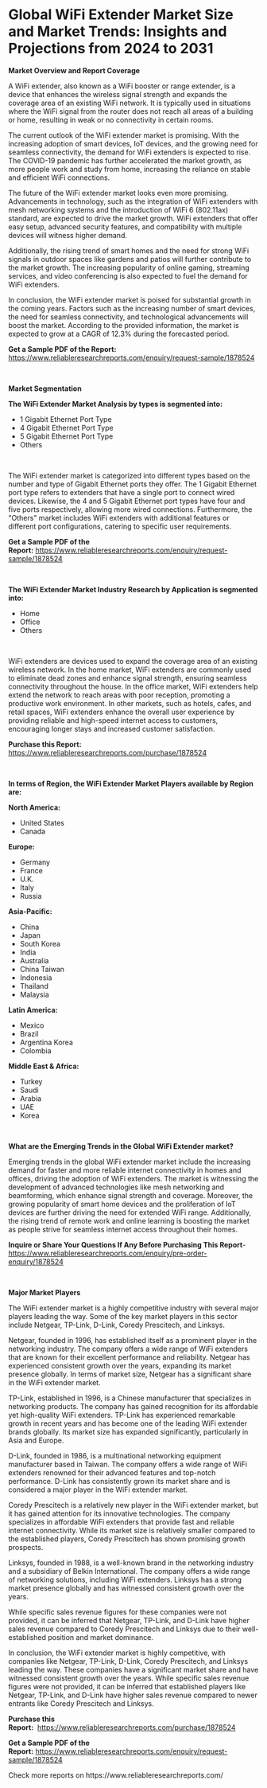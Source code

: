 <p><h1>Global WiFi Extender Market Size and Market Trends: Insights and Projections from 2024 to 2031</h1></p><p><strong>Market Overview and Report Coverage</strong></p>
<p><p>A WiFi extender, also known as a WiFi booster or range extender, is a device that enhances the wireless signal strength and expands the coverage area of an existing WiFi network. It is typically used in situations where the WiFi signal from the router does not reach all areas of a building or home, resulting in weak or no connectivity in certain rooms.</p><p>The current outlook of the WiFi extender market is promising. With the increasing adoption of smart devices, IoT devices, and the growing need for seamless connectivity, the demand for WiFi extenders is expected to rise. The COVID-19 pandemic has further accelerated the market growth, as more people work and study from home, increasing the reliance on stable and efficient WiFi connections.</p><p>The future of the WiFi extender market looks even more promising. Advancements in technology, such as the integration of WiFi extenders with mesh networking systems and the introduction of WiFi 6 (802.11ax) standard, are expected to drive the market growth. WiFi extenders that offer easy setup, advanced security features, and compatibility with multiple devices will witness higher demand.</p><p>Additionally, the rising trend of smart homes and the need for strong WiFi signals in outdoor spaces like gardens and patios will further contribute to the market growth. The increasing popularity of online gaming, streaming services, and video conferencing is also expected to fuel the demand for WiFi extenders.</p><p>In conclusion, the WiFi extender market is poised for substantial growth in the coming years. Factors such as the increasing number of smart devices, the need for seamless connectivity, and technological advancements will boost the market. According to the provided information, the market is expected to grow at a CAGR of 12.3% during the forecasted period.</p></p>
<p><strong>Get a Sample PDF of the Report:</strong> <a href="https://www.reliableresearchreports.com/enquiry/request-sample/1878524">https://www.reliableresearchreports.com/enquiry/request-sample/1878524</a></p>
<p>&nbsp;</p>
<p><strong>Market Segmentation</strong></p>
<p><strong>The WiFi Extender Market Analysis by types is segmented into:</strong></p>
<p><ul><li>1 Gigabit Ethernet Port Type</li><li>4 Gigabit Ethernet Port Type</li><li>5 Gigabit Ethernet Port Type</li><li>Others</li></ul></p>
<p>&nbsp;</p>
<p><p>The WiFi extender market is categorized into different types based on the number and type of Gigabit Ethernet ports they offer. The 1 Gigabit Ethernet port type refers to extenders that have a single port to connect wired devices. Likewise, the 4 and 5 Gigabit Ethernet port types have four and five ports respectively, allowing more wired connections. Furthermore, the "Others" market includes WiFi extenders with additional features or different port configurations, catering to specific user requirements.</p></p>
<p><strong>Get a Sample PDF of the Report:</strong>&nbsp;<a href="https://www.reliableresearchreports.com/enquiry/request-sample/1878524">https://www.reliableresearchreports.com/enquiry/request-sample/1878524</a></p>
<p>&nbsp;</p>
<p><strong>The WiFi Extender Market Industry Research by Application is segmented into:</strong></p>
<p><ul><li>Home</li><li>Office</li><li>Others</li></ul></p>
<p>&nbsp;</p>
<p><p>WiFi extenders are devices used to expand the coverage area of an existing wireless network. In the home market, WiFi extenders are commonly used to eliminate dead zones and enhance signal strength, ensuring seamless connectivity throughout the house. In the office market, WiFi extenders help extend the network to reach areas with poor reception, promoting a productive work environment. In other markets, such as hotels, cafes, and retail spaces, WiFi extenders enhance the overall user experience by providing reliable and high-speed internet access to customers, encouraging longer stays and increased customer satisfaction.</p></p>
<p><strong>Purchase this Report:</strong>&nbsp; <a href="https://www.reliableresearchreports.com/purchase/1878524">https://www.reliableresearchreports.com/purchase/1878524</a></p>
<p>&nbsp;</p>
<p><strong>In terms of Region, the WiFi Extender Market Players available by Region are:</strong></p>
<p>
    <p> <strong> North America: </strong>
        <ul>
            <li>United States</li>
            <li>Canada</li>
        </ul>
        </p> 
    <p> <strong> Europe: </strong>
        <ul>
            <li>Germany</li>
            <li>France</li>
            <li>U.K.</li>
            <li>Italy</li>
            <li>Russia</li>
        </ul>
        </p> 
    <p> <strong> Asia-Pacific: </strong>
        <ul>
            <li>China</li>
            <li>Japan</li>
            <li>South Korea</li>
            <li>India</li>
            <li>Australia</li>
            <li>China Taiwan</li>
            <li>Indonesia</li>
            <li>Thailand</li>
            <li>Malaysia</li>
        </ul>
        </p> 
    <p> <strong> Latin America: </strong>
        <ul>
            <li>Mexico</li>
            <li>Brazil</li>
            <li>Argentina Korea</li>
            <li>Colombia</li>
        </ul>
        </p> 
    <p> <strong> Middle East & Africa: </strong>
        <ul>
            <li>Turkey</li>
            <li>Saudi</li>
            <li>Arabia</li>
            <li>UAE</li>
            <li>Korea</li>
        </ul>
    </p>
    </p>
<p>&nbsp;</p>
<p><strong>What are the Emerging Trends in the Global WiFi Extender market?</strong></p>
<p><p>Emerging trends in the global WiFi extender market include the increasing demand for faster and more reliable internet connectivity in homes and offices, driving the adoption of WiFi extenders. The market is witnessing the development of advanced technologies like mesh networking and beamforming, which enhance signal strength and coverage. Moreover, the growing popularity of smart home devices and the proliferation of IoT devices are further driving the need for extended WiFi range. Additionally, the rising trend of remote work and online learning is boosting the market as people strive for seamless internet access throughout their homes.</p></p>
<p><strong>Inquire or Share Your Questions If Any Before Purchasing This Report</strong>- <a href="https://www.reliableresearchreports.com/enquiry/pre-order-enquiry/1878524">https://www.reliableresearchreports.com/enquiry/pre-order-enquiry/1878524</a></p>
<p>&nbsp;</p>
<p><strong>Major Market Players</strong></p>
<p><p>The WiFi extender market is a highly competitive industry with several major players leading the way. Some of the key market players in this sector include Netgear, TP-Link, D-Link, Coredy Prescitech, and Linksys.</p><p>Netgear, founded in 1996, has established itself as a prominent player in the networking industry. The company offers a wide range of WiFi extenders that are known for their excellent performance and reliability. Netgear has experienced consistent growth over the years, expanding its market presence globally. In terms of market size, Netgear has a significant share in the WiFi extender market.</p><p>TP-Link, established in 1996, is a Chinese manufacturer that specializes in networking products. The company has gained recognition for its affordable yet high-quality WiFi extenders. TP-Link has experienced remarkable growth in recent years and has become one of the leading WiFi extender brands globally. Its market size has expanded significantly, particularly in Asia and Europe.</p><p>D-Link, founded in 1986, is a multinational networking equipment manufacturer based in Taiwan. The company offers a wide range of WiFi extenders renowned for their advanced features and top-notch performance. D-Link has consistently grown its market share and is considered a major player in the WiFi extender market.</p><p>Coredy Prescitech is a relatively new player in the WiFi extender market, but it has gained attention for its innovative technologies. The company specializes in affordable WiFi extenders that provide fast and reliable internet connectivity. While its market size is relatively smaller compared to the established players, Coredy Prescitech has shown promising growth prospects.</p><p>Linksys, founded in 1988, is a well-known brand in the networking industry and a subsidiary of Belkin International. The company offers a wide range of networking solutions, including WiFi extenders. Linksys has a strong market presence globally and has witnessed consistent growth over the years.</p><p>While specific sales revenue figures for these companies were not provided, it can be inferred that Netgear, TP-Link, and D-Link have higher sales revenue compared to Coredy Prescitech and Linksys due to their well-established position and market dominance.</p><p>In conclusion, the WiFi extender market is highly competitive, with companies like Netgear, TP-Link, D-Link, Coredy Prescitech, and Linksys leading the way. These companies have a significant market share and have witnessed consistent growth over the years. While specific sales revenue figures were not provided, it can be inferred that established players like Netgear, TP-Link, and D-Link have higher sales revenue compared to newer entrants like Coredy Prescitech and Linksys.</p></p>
<p><strong>Purchase this Report:</strong>&nbsp;&nbsp;<a href="https://www.reliableresearchreports.com/purchase/1878524">https://www.reliableresearchreports.com/purchase/1878524</a></p>
<p></p>
<p><strong>Get a Sample PDF of the Report:</strong>&nbsp;<a href="https://www.reliableresearchreports.com/enquiry/request-sample/1878524">https://www.reliableresearchreports.com/enquiry/request-sample/1878524</a></p>
<p>Check more reports on https://www.reliableresearchreports.com/</p>